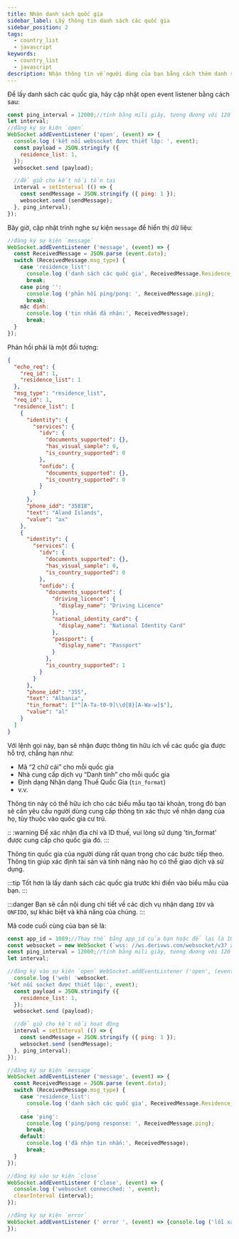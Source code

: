 ```yaml
---
title: Nhận danh sách quốc gia
sidebar_label: Lấy thông tin danh sách các quốc gia
sidebar_position: 2
tags:
  - country_list
  - javascript
keywords:
  - country_list
  - javascript
description: Nhận thông tin về người dùng của bạn bằng cách thêm danh sách các quốc gia vào ứng dụng giao dịch của bạn. Tìm hiểu làm thế nào để làm điều đó với ví dụ API JavaScript này.
---
```


<!-- :::caution
You can learn more about countries [here](/docs/terminology/trading/residence-list)
::: -->

Để lấy danh sách các quốc gia, hãy cập nhật open event listener bằng cách sau:

```js title="index.js" showLineNumbers
const ping_interval = 12000;//tính bằng mili giây, tương đương với 120 giây
let interval;
//đăng ký sự kiện `open`
WebSocket.addEventListener ('open', (event) => {
  console.log ('kết nối websocket được thiết lập: ', event);
  const payload = JSON.stringify ({
    residence_list: 1,
  });
  websocket.send (payload);

  //để giữ cho kết nối tồn tại
  interval = setInterval (() => {
    const sendMessage = JSON.stringify ({ ping: 1 });
    websocket.send (sendMessage);
  }, ping_interval);
});
```

Bây giờ, cập nhật trình nghe sự kiện `message` để hiển thị dữ liệu:

```js title="index.js" showLineNumbers
//đăng ký sự kiện `message`
WebSocket.addEventListener ('message', (event) => {
  const ReceivedMessage = JSON.parse (event.data);
  switch (ReceivedMessage.msg_type) {
    case 'residence_list':
      console.log ('danh sách các quốc gia', ReceivedMessage.Residence_list);
      break;
    case ping '':
      console.log ('phản hồi ping/pong: ', ReceivedMessage.ping);
      break;
    mặc định:
      console.log ('tin nhắn đã nhận:', ReceivedMessage);
      break;
  }
});
```

Phản hồi phải là một đối tượng:

```json showLineNumbers
{
  "echo_req": {
    "req_id": 1,
    "residence_list": 1
  },
  "msg_type": "residence_list",
  "req_id": 1,
  "residence_list": [
    {
      "identity": {
        "services": {
          "idv": {
            "documents_supported": {},
            "has_visual_sample": 0,
            "is_country_supported": 0
          },
          "onfido": {
            "documents_supported": {},
            "is_country_supported": 0
          }
        }
      },
      "phone_idd": "35818",
      "text": "Aland Islands",
      "value": "ax"
    },
    {
      "identity": {
        "services": {
          "idv": {
            "documents_supported": {},
            "has_visual_sample": 0,
            "is_country_supported": 0
          },
          "onfido": {
            "documents_supported": {
              "driving_licence": {
                "display_name": "Driving Licence"
              },
              "national_identity_card": {
                "display_name": "National Identity Card"
              },
              "passport": {
                "display_name": "Passport"
              }
            },
            "is_country_supported": 1
          }
        }
      },
      "phone_idd": "355",
      "text": "Albania",
      "tin_format": ["^[A-Ta-t0-9]\\d{8}[A-Wa-w]$"],
      "value": "al"
    }
  ]
}
```

Với lệnh gọi này, bạn sẽ nhận được thông tin hữu ích về các quốc gia được hỗ trợ, chẳng hạn như:

- Mã “2 chữ cái” cho mỗi quốc gia
- Nhà cung cấp dịch vụ “Danh tính” cho mỗi quốc gia
- Định dạng Nhận dạng Thuế Quốc Gia (`tin_format`)
- v.v.

Thông tin này có thể hữu ích cho các biểu mẫu tạo tài khoản, trong đó bạn sẽ cần yêu cầu người dùng cung cấp thông tin xác thực về nhận dạng của họ, tùy thuộc vào quốc gia cư trú.

:: :warning
Để xác nhận địa chỉ và ID thuế, vui lòng sử dụng 'tin_format' được cung cấp cho quốc gia đó.
:::

Thông tin quốc gia của người dùng rất quan trọng cho các bước tiếp theo. Thông tin giúp xác định tài sản và tính năng nào họ có thể giao dịch và sử dụng.

:::tip
Tốt hơn là lấy danh sách các quốc gia trước khi điền vào biểu mẫu của bạn.
:::

:::danger
Bạn sẽ cần nội dung chi tiết về các dịch vụ nhận dạng `IDV` và `ONFIDO`, sự khác biệt và khả năng của chúng.
:::

Mã code cuối cùng của bạn sẽ là:

```js title="index.js" showLineNumbers
const app_id = 1089;//Thay thế bằng app_id của bạn hoặc để lại là 1089 để thử nghiệm.
const websocket = new WebSocket (`wss: //ws.derivws.com/websocket/v3? app_id =${app_id}`);
const ping_interval = 12000;//tính bằng mili giây, tương đương với 120 giây
let interval;

//đăng ký vào sự kiện `open` WebSocket.addEventListener ('open', (event) => {
  console.log ('web( 'websocket.
'kết nối socket được thiết lập:', event);
  const payload = JSON.stringify ({
    residence_list: 1,
  });
  websocket.send (payload);

  //để giữ cho kết nối hoạt động
  interval = setInterval (() => {
    const sendMessage = JSON.stringify ({ ping: 1 });
    websocket.send (sendMessage);
  }, ping_interval);
});

//đăng ký sự kiện `message`
WebSocket.addEventListener ('message', (event) => {
  const ReceivedMessage = JSON.parse (event.data);
  switch (ReceivedMessage.msg_type) {
    case 'residence_list':
      console.log ('danh sách các quốc gia', ReceivedMessage.Residence_List break);
      ;
    case 'ping':
      console.log ('ping/pong response: ', ReceivedMessage.ping);
      break;
    default:
      console.log ('đã nhận tin nhắn:', ReceivedMessage);
      break;
  }
});

//đăng ký vào sự kiện `close`
WebSocket.addEventListener ('close', (event) => {
  console.log ('websocket connecched: ', event);
  clearInterval (interval);
});

//đăng ký sự kiện `error`
WebSocket.addEventListener (' error ', (event) => {console.log ('lỗi xảy ra trong kết nối websocket của chúng tôi', sự kiện);
});

```
